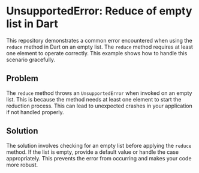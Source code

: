 # UnsupportedError: Reduce of empty list in Dart

This repository demonstrates a common error encountered when using the `reduce` method in Dart on an empty list. The `reduce` method requires at least one element to operate correctly.  This example shows how to handle this scenario gracefully.

## Problem

The `reduce` method throws an `UnsupportedError` when invoked on an empty list.  This is because the method needs at least one element to start the reduction process.  This can lead to unexpected crashes in your application if not handled properly.

## Solution

The solution involves checking for an empty list before applying the `reduce` method.  If the list is empty, provide a default value or handle the case appropriately.  This prevents the error from occurring and makes your code more robust.
